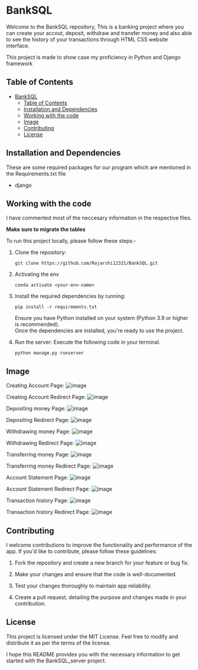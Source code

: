 
# BankSQL

Welcome to the BankSQL repository, This is a banking project where you can create your accout, deposit, withdraw and transfer money and also able to see the history of your transactions through HTML CSS website interface.
<br/>

This project is made to show case my proficiency in Python and Django framework


## Table of Contents

- [BankSQL](#banksql)
  - [Table of Contents](#table-of-contents)
  - [Installation and Dependencies](#installation-and-dependencies)
  - [Working with the code](#working-with-the-code)
  - [Image](#image)
  - [Contributing](#contributing)
  - [License](#license)


## Installation and Dependencies

These are some required packages for our program which are mentioned in the Requirements.txt file

- django




## Working with the code


I have commented most of the neccesary information in the respective files.

**Make sure to migrate the tables**

To run this project locally, please follow these steps:-

1. Clone the repository:

   ```shell
   git clone https://github.com/Rajarshi12321/BankSQL.git
   ```


2. Activating the env
  
   ```shell
   conda activate <your-env-name> 
   ```

3. Install the required dependencies by running:
   ```shell
   pip install -r requirements.txt
   ``` 
   Ensure you have Python installed on your system (Python 3.9 or higher is recommended).<br />
   Once the dependencies are installed, you're ready to use the project.



<!-- 4. Run the Main python script: Execute the following code in your terminal.
   ```shell  
   python manage.py makemigrations 
   ```

5. Run the Main python script: Execute the following code in your terminal.
   ```shell  
   >python manage.py runserver 
   ``` -->

4. Run the server: Execute the following code in your terminal.
   ```shell  
   python manage.py runserver 
   ```

   



## Image

Creating Account Page:
![image](https://github.com/Rajarshi12321/BankSQL/assets/94736350/275e2596-497b-40b2-833d-3b7142f29beb)

Creating Account Redirect Page:
![image](https://github.com/Rajarshi12321/BankSQL/assets/94736350/da8cb90c-8208-4e9e-a2f1-533edbbc596a)


Depositing money Page:
![image](https://github.com/Rajarshi12321/BankSQL/assets/94736350/f6fe3327-63d4-4538-a0cd-0c46cb1fc306)

Depositing Redirect Page:
![image](https://github.com/Rajarshi12321/BankSQL/assets/94736350/1d8bf061-23f0-40a4-b2e3-b24cd37392eb)


Withdrawing money Page:
![image](https://github.com/Rajarshi12321/BankSQL/assets/94736350/33b59a0c-a80e-428f-815e-6b59ba51258a)

Withdrawing Redirect Page:
![image](https://github.com/Rajarshi12321/BankSQL/assets/94736350/e4d3f2d2-b9a8-432a-b770-b65211deb827)


Transferring money Page:
![image](https://github.com/Rajarshi12321/BankSQL/assets/94736350/f150b7d4-8ac9-47bd-bf6e-818eeb373a21)

Transferring money Redirect Page:
![image](https://github.com/Rajarshi12321/BankSQL/assets/94736350/7b1b4331-cbc5-4692-a862-9794d79a4ea5)

Account Statement Page:
![image](https://github.com/Rajarshi12321/BankSQL/assets/94736350/76b50a50-1096-496c-b37d-13b58363222a)

Account Statement Redirect Page:
![image](https://github.com/Rajarshi12321/BankSQL/assets/94736350/87108d4f-47fe-4b72-ab5f-332c6a388368)

Transaction history Page:
![image](https://github.com/Rajarshi12321/BankSQL/assets/94736350/a75e268a-923c-4130-b8f6-97865db02106)

Transaction history Redirect Page:
![image](https://github.com/Rajarshi12321/BankSQL/assets/94736350/86167b9d-60ff-4bc7-a7ab-d7147efcaac6)


## Contributing
I welcome contributions to improve the functionality and performance of the app. If you'd like to contribute, please follow these guidelines:

1. Fork the repository and create a new branch for your feature or bug fix.

2. Make your changes and ensure that the code is well-documented.

3. Test your changes thoroughly to maintain app reliability.

4. Create a pull request, detailing the purpose and changes made in your contribution.



## License
This project is licensed under the MIT License. Feel free to modify and distribute it as per the terms of the license.

I hope this README provides you with the necessary information to get started with the BankSQL_server project. 
